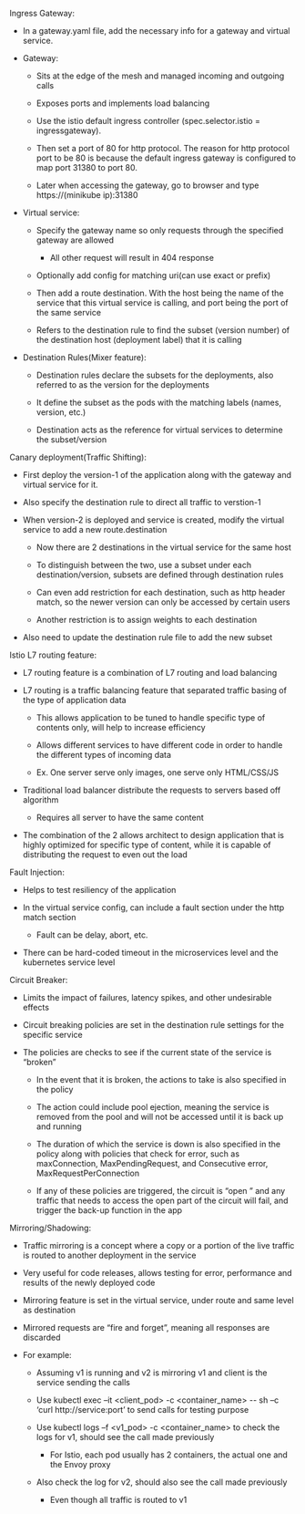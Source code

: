 Ingress Gateway:

-   In a gateway.yaml file, add the necessary info for a gateway and virtual
    service.

-   Gateway:

    -   Sits at the edge of the mesh and managed incoming and outgoing calls

    -   Exposes ports and implements load balancing

    -   Use the istio default ingress controller (spec.selector.istio =
        ingressgateway).

    -   Then set a port of 80 for http protocol. The reason for http protocol
        port to be 80 is because the default ingress gateway is configured to
        map port 31380 to port 80.

    -   Later when accessing the gateway, go to browser and type
        https://(minikube ip):31380

-   Virtual service:

    -   Specify the gateway name so only requests through the specified gateway
        are allowed

        -   All other request will result in 404 response

    -   Optionally add config for matching uri(can use exact or prefix)

    -   Then add a route destination. With the host being the name of the
        service that this virtual service is calling, and port being the port of
        the same service

    -   Refers to the destination rule to find the subset (version number) of
        the destination host (deployment label) that it is calling

-   Destination Rules(Mixer feature):

    -   Destination rules declare the subsets for the deployments, also referred
        to as the version for the deployments

    -   It define the subset as the pods with the matching labels (names,
        version, etc.)

    -   Destination acts as the reference for virtual services to determine the
        subset/version

Canary deployment(Traffic Shifting):

-   First deploy the version-1 of the application along with the gateway and
    virtual service for it.

-   Also specify the destination rule to direct all traffic to verstion-1

-   When version-2 is deployed and service is created, modify the virtual
    service to add a new route.destination

    -   Now there are 2 destinations in the virtual service for the same host

    -   To distinguish between the two, use a subset under each
        destination/version, subsets are defined through destination rules

    -   Can even add restriction for each destination, such as http header
        match, so the newer version can only be accessed by certain users

    -   Another restriction is to assign weights to each destination

-   Also need to update the destination rule file to add the new subset

Istio L7 routing feature:

-   L7 routing feature is a combination of L7 routing and load balancing

-   L7 routing is a traffic balancing feature that separated traffic basing of
    the type of application data

    -   This allows application to be tuned to handle specific type of contents
        only, will help to increase efficiency

    -   Allows different services to have different code in order to handle the
        different types of incoming data

    -   Ex. One server serve only images, one serve only HTML/CSS/JS

-   Traditional load balancer distribute the requests to servers based off
    algorithm

    -   Requires all server to have the same content

-   The combination of the 2 allows architect to design application that is
    highly optimized for specific type of content, while it is capable of
    distributing the request to even out the load

Fault Injection:

-   Helps to test resiliency of the application

-   In the virtual service config, can include a fault section under the http
    match section

    -   Fault can be delay, abort, etc.

-   There can be hard-coded timeout in the microservices level and the
    kubernetes service level

Circuit Breaker:

-   Limits the impact of failures, latency spikes, and other undesirable effects

-   Circuit breaking policies are set in the destination rule settings for the
    specific service

-   The policies are checks to see if the current state of the service is
    “broken”

    -   In the event that it is broken, the actions to take is also specified in
        the policy

    -   The action could include pool ejection, meaning the service is removed
        from the pool and will not be accessed until it is back up and running

    -   The duration of which the service is down is also specified in the
        policy along with policies that check for error, such as maxConnection,
        MaxPendingRequest, and Consecutive error, MaxRequestPerConnection

    -   If any of these policies are triggered, the circuit is “open ” and any
        traffic that needs to access the open part of the circuit will fail, and
        trigger the back-up function in the app

Mirroring/Shadowing:

-   Traffic mirroring is a concept where a copy or a portion of the live traffic
    is routed to another deployment in the service

-   Very useful for code releases, allows testing for error, performance and
    results of the newly deployed code

-   Mirroring feature is set in the virtual service, under route and same level
    as destination

-   Mirrored requests are “fire and forget”, meaning all responses are discarded

-   For example:

    -   Assuming v1 is running and v2 is mirroring v1 and client is the service
        sending the calls

    -   Use kubectl exec –it \<client_pod\> -c \<container_name\> -- sh –c ‘curl
        http://service:port’ to send calls for testing purpose

    -   Use kubectl logs –f \<v1_pod\> -c \<container_name\> to check the logs
        for v1, should see the call made previously

        -   For Istio, each pod usually has 2 containers, the actual one and the
            Envoy proxy

    -   Also check the log for v2, should also see the call made previously

        -   Even though all traffic is routed to v1
